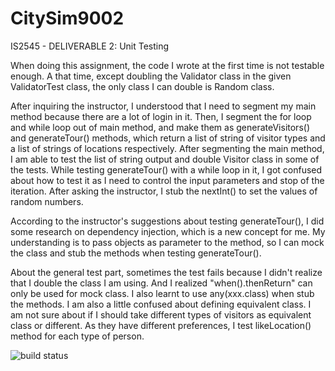 # CitySim9002

IS2545 - DELIVERABLE 2: Unit Testing

When doing this assignment, the code I wrote at the first time is not testable enough. A that time, except doubling the Validator class in the given ValidatorTest class, the only class I can double is Random class.

After inquiring the instructor, I understood that I need to segment my main method because there are a lot of login in it. Then, I segment the for loop and while loop out of main method, and make them as generateVisitors() and generateTour() methods, which return a list of string of visitor types and a list of strings of locations respectively. After segmenting the main method, I am able to test the list of string output and double Visitor class in some of the tests. While testing generateTour() with a while loop in it, I got confused about how to test it as I need to control the input parameters and stop of the iteration. After asking the instructor, I stub the nextInt() to set the values of random numbers.

According to the instructor's suggestions about testing generateTour(), I did some research on dependency injection, which is a new concept for me. My understanding is to pass objects as parameter to the method, so I can mock the class and stub the methods when testing generateTour().

About the general test part, sometimes the test fails because I didn't realize that I double the class I am using. And I realized "when().thenReturn" can only be used for mock class. I also learnt to use any(xxx.class) when stub the methods. I am also a little confused about defining equivalent class. I am not sure about if I should take different types of visitors as equivalent class or different. As they have different preferences, I test likeLocation() method for each type of person.


![build status](https://travis-ci.org/zhonghz/CitySim9002.svg?branch=master)
